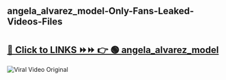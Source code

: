 
 ## angela_alvarez_model-Only-Fans-Leaked-Videos-Files

# <h2><a href="https://mediaupload.pro?angela_alvarez_model">🔗 Click to LINKS ⏩⏩ 👉 🟢 angela_alvarez_model </a></h2>

<a href="https://mediaupload.pro?angela_alvarez_model" rel="nofollow" data-target="animated-image.originalLink"><img src="https://i.ibb.co.com/xMMVF88/686577567.gif" alt="Viral Video Original" style="max-width: 100%; display: inline-block;" data-target="animated-image.originalImage"></a>